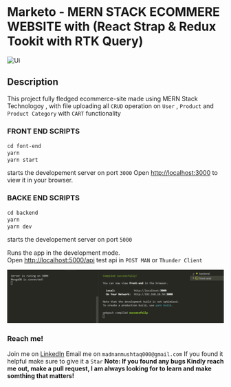 # Marketo - MERN STACK ECOMMERE WEBSITE with (React Strap & Redux Tookit with RTK Query)
![Ui](demo/marketo-demo.gif)

## Description
This project fully fledged ecommerce-site made using MERN Stack Technologoy , with file uploading all `CRUD` operation on `User` , `Product` and `Product Category` with `CART` functionality

### FRONT END SCRIPTS 
```
cd font-end
yarn
yarn start
```
starts the developement server on port `3000`
Open [http://localhost:3000](http://localhost:3000) to view it in your browser.


### BACKE END SCRIPTS 
```
cd backend
yarn
yarn dev
```
starts the developement server on port `5000`

Runs the app in the development mode.\
Open [http://localhost:5000/api](http://localhost:5000/api/) test api in `POST MAN` or `Thunder Client`

![Ui](demo/scripts.png)

### Reach me!
Join me on [LinkedIn](https://www.linkedin.com/in/m-adnan-mushtaq/)
Email me on `madnanmushtaq000@gmail.com`
If you found  it helpful make sure to give it a `Star`
**Note: If you found any bugs Kindly reach me out, make a pull request, I am always looking for to learn and make somthing that matters!**
